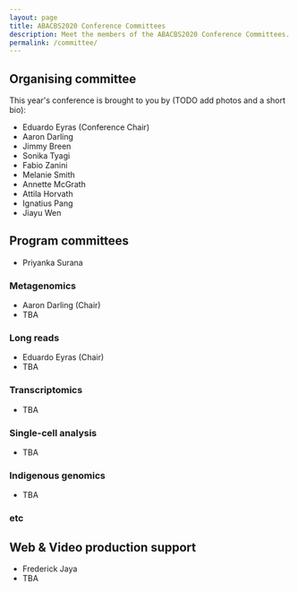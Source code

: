 ```yaml
---
layout: page
title: ABACBS2020 Conference Committees
description: Meet the members of the ABACBS2020 Conference Committees.
permalink: /committee/
---
```


## Organising committee

This year's conference is brought to you by (TODO add photos and a short bio):

* Eduardo Eyras (Conference Chair)
* Aaron Darling
* Jimmy Breen
* Sonika Tyagi
* Fabio Zanini
* Melanie Smith
* Annette McGrath
* Attila Horvath
* Ignatius Pang
* Jiayu Wen

## Program committees

* Priyanka Surana

### Metagenomics
* Aaron Darling (Chair)
* TBA

### Long reads
* Eduardo Eyras (Chair)
* TBA

### Transcriptomics
* TBA

### Single-cell analysis
* TBA

### Indigenous genomics
* TBA

### etc

## Web & Video production support
* Frederick Jaya
* TBA
